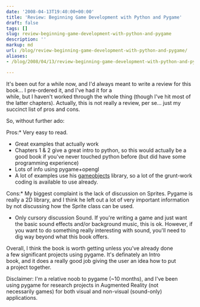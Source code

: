 ```yaml
---
date: '2008-04-13T19:40:00+00:00'
title: 'Review: Beginning Game Development with Python and Pygame'
draft: false
tags: []
slug: review-beginning-game-development-with-python-and-pygame
description: ''
markup: md
url: /blog/review-beginning-game-development-with-python-and-pygame/
aliases:
- /blog/2008/04/13/review-beginning-game-development-with-python-and-pygame/

---
```


It's been out for a while now, and I'd always meant to write a review for this book... I pre-ordered it, and I've had it for a  
while, but I haven't worked through the whole thing (though I've hit most of the latter chapters). Actually, this is not really a review, per se... just my succinct list of pros and cons.  
  
So, without further ado:  
  
Pros:* Very easy to read.
* Great examples that actually work
* Chapters 1 & 2 give a great intro to python, so this would actually be a good book if you've never touched python before (but did have some programming experience)
* Lots of info using pygame+opengl
* A lot of examples use his [gameobjects](http://www.willmcgugan.com/game-objects/) library, so a lot of the grunt-work coding is available to use already.

  
Cons:* My biggest complaint is the lack of discussion on Sprites. Pygame is really a 2D library, and I think he left out a lot of very important information by not discussing how the Sprite class can be used.
* Only cursory discussion Sound. If you're writing a game and just want the basic sound effects and/or background music, this is ok. However, if you want to do something really interesting with sound, you'll need to dig way beyond what this book offers.

  
  
Overall, I think the book is worth getting unless you've already done  
a few significant projects using pygame. It's definately an Intro  
book, and it does a really good job giving the user an idea how to put  
a project together.  
  
Disclaimer: I'm a relative noob to pygame (~10 months), and I've been  
using pygame for research projects in Augmented Reality (not  
necessarily games) for both visual and non-visual (sound-only)  
applications.